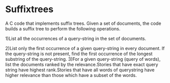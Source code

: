 # Suffixtrees
A C code that implements suffix trees.
Given a set of documents, the code builds a suffix tree to perform the following operations.

1)List all the occurrences of a query-string in the set of documents.

2)List only the first occurrence of a given query-string in every document. If the query-string is not present, find the first occurrence of the longest substring of the query-string.
3)For a given query-string (query of words), list the documents ranked by the relevance.Stories that have exact query string have highest rank.Stories that have all words of querystring have higher relevance than those which have a subset of the words.


